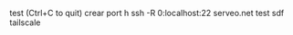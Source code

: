 test                                                         (Ctrl+C to quit)
crear port
<WARNING>h
ssh -R 0:localhost:22 serveo.net
test
sdf
tailscale 
